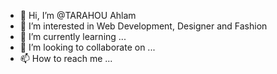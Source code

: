 - 👋 Hi, I’m @TARAHOU Ahlam
- 👀 I’m interested in Web Development, Designer and Fashion
- 🌱 I’m currently learning ...
- 💞️ I’m looking to collaborate on ...
- 📫 How to reach me ...

<!---
tarahou/tarahou is a ✨ special ✨ repository because its `README.md` (this file) appears on your GitHub profile.
You can click the Preview link to take a look at your changes.
--->
